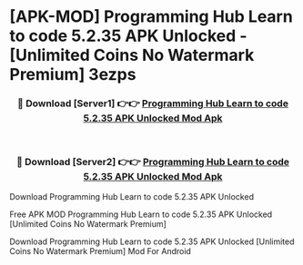 # [APK-MOD] Programming Hub  Learn to code 5.2.35 APK Unlocked - [Unlimited Coins No Watermark Premium] 3ezps



<div align="center">
<h3>🔴 Download [Server1] 👉👉 <a href="https://momento.my/?title=Programming_Hub__Learn_to_code_5.2.35_APK_Unlocked">Programming Hub  Learn to code 5.2.35 APK Unlocked Mod Apk</a></h3><br>

<h3>🔴 Download [Server2] 👉👉 <a href="https://momento.my/?title=Programming_Hub__Learn_to_code_5.2.35_APK_Unlocked">Programming Hub  Learn to code 5.2.35 APK Unlocked Mod Apk</a></h3>
</div>



Download Programming Hub  Learn to code 5.2.35 APK Unlocked 

Free APK MOD Programming Hub  Learn to code 5.2.35 APK Unlocked [Unlimited Coins No Watermark Premium]

Download Programming Hub  Learn to code 5.2.35 APK Unlocked [Unlimited Coins No Watermark Premium] Mod For Android
